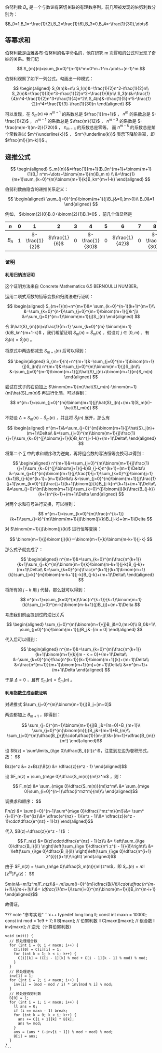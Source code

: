 伯努利数 $B_n$ 是一个与数论有密切关联的有理数序列。前几项被发现的伯努利数分别为：

 $B_0=1,B_1=-\frac{1}{2},B_2=\frac{1}{6},B_3=0,B_4=-\frac{1}{30},\dots$ 

## 等幂求和

伯努利数是由雅各布·伯努利的名字命名的，他在研究 m 次幂和的公式时发现了奇妙的关系。我们记

$$
S_{m}(n)=\sum_{k=0}^{n-1}k^m=0^m+1^m+\dots+(n-1)^m
$$

伯努利观察了如下一列公式，勾画出一种模式：

$$
\begin{aligned}
S_0(n)&=n\\
S_1(n)&=\frac{1}{2}n^2-\frac{1}{2}n\\
S_2(n)&=\frac{1}{3}n^3-\frac{1}{2}n^2+\frac{1}{6}n\\
S_3(n)&=\frac{1}{4}n^4-\frac{1}{2}n^3+\frac{1}{4}n^2\\
S_4(n)&=\frac{1}{5}n^5-\frac{1}{2}n^4+\frac{1}{3}-\frac{1}{30}n
\end{aligned}
$$

可以发现，在 $S_m(n)$ 中 $n^{m+1}$ 的系数总是 $\frac{1}{m+1}$ ， $n^m$ 的系数总是 $-\frac{1}{2}$ ， $n^{m-1}$ 的系数总是 $\frac{m}{12}$ ， $n^{m-3}$ 的系数是 $-\frac{m(m-1)(m-2)}{720}$ ， $n_{m-4}$ 的系数总是零等。
而 $n^{m-k}$ 的系数总是某个常数乘以 $m^{\underline{k}}$ ， $m^{\underline{k}}$ 表示下降阶乘幂，即 $\frac{m!}{(m-k)!}$ 。

## 递推公式

$$
\begin{aligned}
S_m{(n)}&=\frac{1}{m+1}(B_0n^{m+1}+\binom{m+1}{1}B_1 n^m+\dots+\binom{m+1}{m}B_m n) \\
&=\frac{1}{m+1}\sum_{k=0}^{m}\binom{m+1}{k}B_kn^{m+1-k}
\end{aligned}
$$

伯努利数由隐含的递推关系定义：

$$
\begin{aligned}
\sum_{j=0}^{m}\binom{m+1}{j}B_j&=0,(m>0)\\
B_0&=1
\end{aligned}
$$

例如， $\binom{2}{0}B_0+\binom{2}{1}B_1=0$ ，前几个值显然是

|   $n$   |  $0$  |        $1$       |       $2$       |  $3$  |        $4$        |  $5$  |        $6$       |  $7$  |        $8$        |  $\dots$  |
| :-----: | :---: | :--------------: | :-------------: | :---: | :---------------: | :---: | :--------------: | :---: | :---------------: | :-------: |
|  $B_n$  |  $1$  |  $-\frac{1}{2}$  |  $\frac{1}{6}$  |  $0$  |  $-\frac{1}{30}$  |  $0$  |  $\frac{1}{42}$  |  $0$  |  $-\frac{1}{30}$  |  $\dots$  |

### 证明

#### 利用归纳法证明

这个证明方法来自 Concrete Mathematics 6.5 BERNOULLI NUMBER。

运用二项式系数的恒等变换和归纳法进行证明：

$$
\begin{aligned}
S_{m+1}(n)+n^{m+1}&= \sum_{k=0}^{n-1}(k+1)^{m+1}\\
&=\sum_{k=0}^{n-1}\sum_{j=0}^{m+1}\binom{m+1}{j}k^j\\
&=\sum_{j=0}^{m+1}\binom{m+1}{j}S_j(n)
\end{aligned}
$$

令 $\hat{S}_{m}(n)=\frac{1}{m+1} \sum_{k=0}^{m} \binom{m+1}{k}B_kn^{m+1-k}$ ，我们希望证明 $S_m(n)=\hat{S}_m(n)$ ，假设对 $j\in[0,m)$ ，有 $S_j(n)=\hat{S}_j(n)$ 。

将原式中两边都减去 $S_{m+1}(n)$ 后可以得到：

$$
\begin{aligned}
S_{m+1}(n)+n^{m+1}&=\sum_{j=0}^{m+1}\binom{m+1}{j}S_j(n)\\
n^{m+1}&=\sum_{j=0}^{m}\binom{m+1}{j}S_j(n)\\
&=\sum_{j=0}^{m-1}\binom{m+1}{j}\hat{S}_j(n)+\binom{m+1}{m}S_m(n)
\end{aligned}
$$

尝试在式子的右边加上 $\binom{m+1}{m}\hat{S}_m(n)-\binom{m+1}{m}\hat{S}_m(n)$ 再进行化简，可以得到：

$$
n^{m+1}=\sum_{j=0}^{m}\binom{m+1}{j}\hat{S}_j(n)+(m+1)(S_m(n)-\hat{S}_m(n))
$$

不妨设 $\Delta = S_m(n)-\hat{S}_m(n)$ ，并且将 $\hat{S}_j(n)$ 展开，那么有

$$
\begin{aligned}
n^{m+1}&=\sum_{j=0}^{m}\binom{m+1}{j}\hat{S}_j(n)+(m+1)\Delta\\
&=\sum_{j=0}^{m}\binom{m+1}{j}\frac{1}{j+1}\sum_{k=0}^{j}\binom{j+1}{k}B_kn^{j+1-k}+(m+1)\Delta\\
\end{aligned}
$$

将第二个 $\sum$ 中的求和顺序改为逆向，再将组合数的写法恒等变换可以得到：

$$
\begin{aligned}
n^{m+1}&=\sum_{j=0}^{m}\binom{m+1}{j}\frac{1}{j+1}\sum_{k=0}^{j}\binom{j+1}{j-k}B_{j-k}n^{k+1}+(m+1)\Delta\\
&=\sum_{j=0}^{m}\binom{m+1}{j}\frac{1}{j+1}\sum_{k=0}^{j}\binom{j+1}{k+1}B_{j-k}n^{k+1}+(m+1)\Delta\\
&=\sum_{j=0}^{m}\binom{m+1}{j}\frac{1}{j+1}\sum_{k=0}^{j}\frac{j+1}{k+1}\binom{j}{k}B_{j-k}n^{k+1}+(m+1)\Delta\\
&=\sum_{j=0}^{m}\binom{m+1}{j}\sum_{k=0}^{j}\binom{j}{k}\frac{B_{j-k}}{k+1}n^{k+1}+(m+1)\Delta
\end{aligned}
$$

对两个求和符号进行交换，可以得到：

$$
n^{m+1}=\sum_{k=0}^{m}\frac{n^{k+1}}{k+1}\sum_{j=k}^{m}\binom{m+1}{j}\binom{j}{k}B_{j-k}+(m+1)\Delta
$$

对 $\binom{m+1}{j}\binom{j}{k}$ 进行恒等变换：

$$
\binom{m+1}{j}\binom{j}{k}＝\binom{m+1}{k}\binom{m-k+1}{j-k}
$$

那么式子就变成了：

$$
\begin{aligned}
n^{m+1}&=\sum_{k=0}^{m}\frac{n^{k+1}}{k+1}\sum_{j=k}^{m}\binom{m+1}{k}\binom{m-k+1}{j-k}B_{j-k}+(m+1)\Delta\\
&=\sum_{k=0}^{m}\frac{n^{k+1}}{k+1}\binom{m+1}{k}\sum_{j=k}^{m}\binom{m-k+1}{j-k}B_{j-k}+(m+1)\Delta\\
\end{aligned}
$$

将所有的 $j-k$ 用 $j$ 代替，那么就可以得到：

$$
n^{m+1}=\sum_{k=0}^{m}\frac{n^{k+1}}{k+1}\binom{m+1}{k}\sum_{j=0}^{m-k}\binom{m-k+1}{j}B_{j}+(m+1)\Delta
$$

考虑我们前面提到过的递归关系

$$
\begin{aligned}
\sum_{j=0}^{m}\binom{m+1}{j}B_j&=0,(m>0)\\
B_0&=1\\
\sum_{j=0}^{m}\binom{m+1}{j}B_j&=[m = 0]
\end{aligned}
$$

代入后可以得到：

$$
\begin{aligned}
n^{m+1}&=\sum_{k=0}^{m}\frac{n^{k+1}}{k+1}\binom{m+1}{k}[m - k = 0]+(m+1)\Delta\\
&=\sum_{k=0}^{m}\frac{n^{k+1}}{k+1}\binom{m+1}{k}+(m+1)\Delta\\
&=\frac{n^{m+1}}{m+1}\binom{m+1}{m}+(m+1)\Delta\\
&=n^{m+1}+(m+1)\Delta
\end{aligned}
$$

于是 $\Delta=0$ ，且有 $S_m(n)=\hat{S}_m(n)$ 。

#### 利用指数生成函数证明

对递推式 $\sum_{j=0}^{m}\binom{m+1}{j}B_j=[m=0]$ 

两边都加上 $B_{m + 1}$ ，即得到：

$$
\sum_{j=0}^{m+1}\binom{m+1}{j}B_j&=[m=0]+B_{m+1}\\
\sum_{j=0}^{m}\binom{m}{j}B_j&=[m=1]+B_{m}\\
\sum_{j=0}^{m}\dfrac{B_j}{j!}\cdot\dfrac{1}{(m-j)!}&=[m=1]+\dfrac{B_{m}}{m!}
\end{aligned}$$

设 $B(z) = \sum\limits_{i\ge 0}\dfrac{B_i}{i!}z^i$，注意到左边为卷积形式，故：
$$

B(z)e^z &= z+B(z)\\B(z) &= \\dfrac{z}{e^z - 1}
\\end{aligned}$$

设 $F_n(z) = \sum_{m\ge 0}\dfrac{S_m(n)}{m!}z^m$ ，则：

$$
F_n(z) &= \sum_{m\ge 0}\dfrac{S_m(n)}{m!}z^m\\
&= \sum_{m\ge 0}\sum_{i=0}^{n-1}\dfrac{i^mz^m}{m!}\\
\end{aligned}$$

调换求和顺序：
$$

F*n(z) &= \\sum*{i=0}^{n-1}\\sum*{m\\ge 0}\\dfrac{i^mz^m}{m!}\\&= \\sum*{i=0}^{n-1}e^{iz}\\&= \\dfrac{e^{nz} - 1}{e^z - 1}\\&= \\dfrac{z}{e^z - 1}\\cdot\\dfrac{e^{nz} - 1}{z}
\\end{aligned}$$

代入 $B(z)=\dfrac{z}{e^z - 1}$ ：

$$
F_n(z) &= B(z)\cdot\dfrac{e^{nz} - 1}{z}\\
&= \left(\sum_{i\ge 0}\dfrac{B_i}{i!} \right)\left(\sum_{i\ge 1}\dfrac{n^i z^{i - 1}}{i!}\right)\\
&= \left(\sum_{i\ge 0}\dfrac{B_i}{i!} \right)\left(\sum_{i\ge 0}\dfrac{n^{i+1} z^{i}}{(i+1)!}\right)
\end{aligned}$$

由于 $F_n(z) = \sum_{m\ge 0}\dfrac{S_m(n)}{m!}z^m$，即 $S_m(n)=m![z^m]F_n(z)$：
$$

S*m(n)&=m![z^m]F_n(z)\\&= m!\\sum*{i=0}^{m}\\dfrac{B*i}{i!}\\cdot\\dfrac{n^{m-i+1}}{(m-i+1)!}\\&= \\dfrac{1}{m+1}\\sum*{i=0}^{m}\\binom{m+1}{i}B_in^{m-i+1}
\\end{aligned}$$

故得证。

??? note "参考实现"
    ```c++
    typedef long long ll;
    const int maxn = 10000;
    const int mod = 1e9 + 7;
    ll B[maxn];        // 伯努利数
    ll C[maxn][maxn];  // 组合数
    ll inv[maxn];      // 逆元（计算伯努利数）
    
    void init() {
      // 预处理组合数
      for (int i = 0; i < maxn; i++) {
        C[i][0] = C[i][i] = 1;
        for (int k = 1; k < i; k++) {
          C[i][k] = (C[i - 1][k] % mod + C[i - 1][k - 1] % mod) % mod;
        }
      }
      // 预处理逆元
      inv[1] = 1;
      for (int i = 2; i < maxn; i++) {
        inv[i] = (mod - mod / i) * inv[mod % i] % mod;
      }
      // 预处理伯努利数
      B[0] = 1;
      for (int i = 1; i < maxn; i++) {
        ll ans = 0;
        if (i == maxn - 1) break;
        for (int k = 0; k < i; k++) {
          ans += C[i + 1][k] * B[k];
          ans %= mod;
        }
        ans = (ans * (-inv[i + 1]) % mod + mod) % mod;
        B[i] = ans;
      }
    }
    ```
